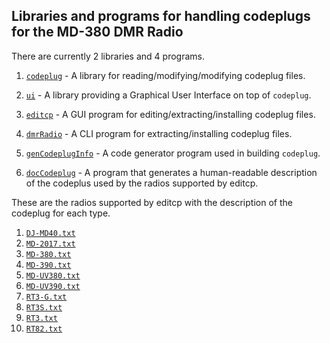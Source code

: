 ## Libraries and programs for handling codeplugs for the MD-380 DMR Radio

There are currently 2 libraries and 4 programs.
1. [`codeplug`](
  https://github.com/DaleFarnsworth/codeplug/tree/master/codeplug) -
  A library for reading/modifying/modifying codeplug files.
2. [`ui`](
  https://github.com/DaleFarnsworth/codeplug/tree/master/ui) -
  A library providing a Graphical User Interface on top of `codeplug`.
3. [`editcp`](
  https://github.com/DaleFarnsworth/codeplug/tree/master/editcp) -
  A GUI program for editing/extracting/installing codeplug files.
4. [`dmrRadio`](
  https://github.com/DaleFarnsworth/codeplug/tree/master/dmrRadio) -
  A CLI program for extracting/installing codeplug files.

5. [`genCodeplugInfo`](
  https://github.com/DaleFarnsworth/codeplug/tree/master/genCodeplugInfo) -
  A code generator program used in building `codeplug`.

6. [`docCodeplug`](
  https://github.com/DaleFarnsworth/codeplug/tree/master/docCodeplug) -
  A program that generates a human-readable description of the codeplus
  used by the radios supported by editcp.

These are the radios supported by editcp with the description of the
codeplug for each type.
1. [`DJ-MD40.txt`](
  https://github.com/DaleFarnsworth/codeplug/tree/master/docCodeplug/DJ-MD40.txt
)
2. [`MD-2017.txt`](
  https://github.com/DaleFarnsworth/codeplug/tree/master/docCodeplug/MD-2017.txt
)
3. [`MD-380.txt`](
  https://github.com/DaleFarnsworth/codeplug/tree/master/docCodeplug/MD-380.txt
)
4. [`MD-390.txt`](
  https://github.com/DaleFarnsworth/codeplug/tree/master/docCodeplug/MD-390.txt
)
5. [`MD-UV380.txt`](
  https://github.com/DaleFarnsworth/codeplug/tree/master/docCodeplug/MD-UV380.txt
)
6. [`MD-UV390.txt`](
  https://github.com/DaleFarnsworth/codeplug/tree/master/docCodeplug/MD-UV390.txt
)
7. [`RT3-G.txt`](
  https://github.com/DaleFarnsworth/codeplug/tree/master/docCodeplug/RT3-G.txt
)
8. [`RT3S.txt`](
  https://github.com/DaleFarnsworth/codeplug/tree/master/docCodeplug/RT3S.txt
)
9. [`RT3.txt`](
  https://github.com/DaleFarnsworth/codeplug/tree/master/docCodeplug/RT3.txt
)
10. [`RT82.txt`](
  https://github.com/DaleFarnsworth/codeplug/tree/master/docCodeplug/RT82-G.txt
)
